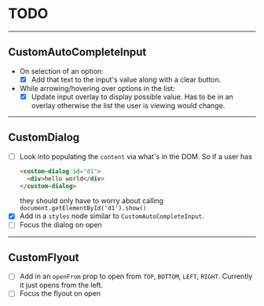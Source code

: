# TODO

---

## CustomAutoCompleteInput

- On selection of an option:
  - [x] Add that text to the input's value along with a clear button.
- While arrowing/hovering over options in the list:
  - [x] Update input overlay to display possible value. Has to be in an overlay
  otherwise the list the user is viewing would change.

---

## CustomDialog

- [ ] Look into populating the `content` via what's in the DOM. So if a user has
  ```html
  <custom-dialog id="d1">
    <div>hello world</div>
  </custom-dialog>
  ```
  they should only have to worry about calling `document.getElementById('d1').show()`
- [x] Add in a `styles` node similar to `CustomAutoCompleteInput`.
- [ ] Focus the dialog on open

---

## CustomFlyout

- [ ] Add in an `openFrom` prop to open from `TOP`, `BOTTOM`, `LEFT`, `RIGHT`.
Currently it just opens from the left.
- [ ] Focus the flyout on open
